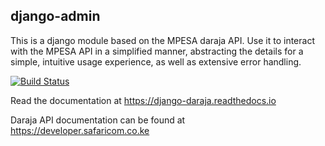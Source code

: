 ## django-admin
This is a django module based on the MPESA daraja API. Use it to interact with the MPESA API in a simplified manner, abstracting the details for a simple, intuitive usage experience, as well as extensive error handling.

[![Build Status](https://travis-ci.org/martinmogusu/django-daraja.svg?branch=master)](https://travis-ci.org/martinmogusu/django-daraja)

Read the documentation at https://django-daraja.readthedocs.io

Daraja API documentation can be found at https://developer.safaricom.co.ke